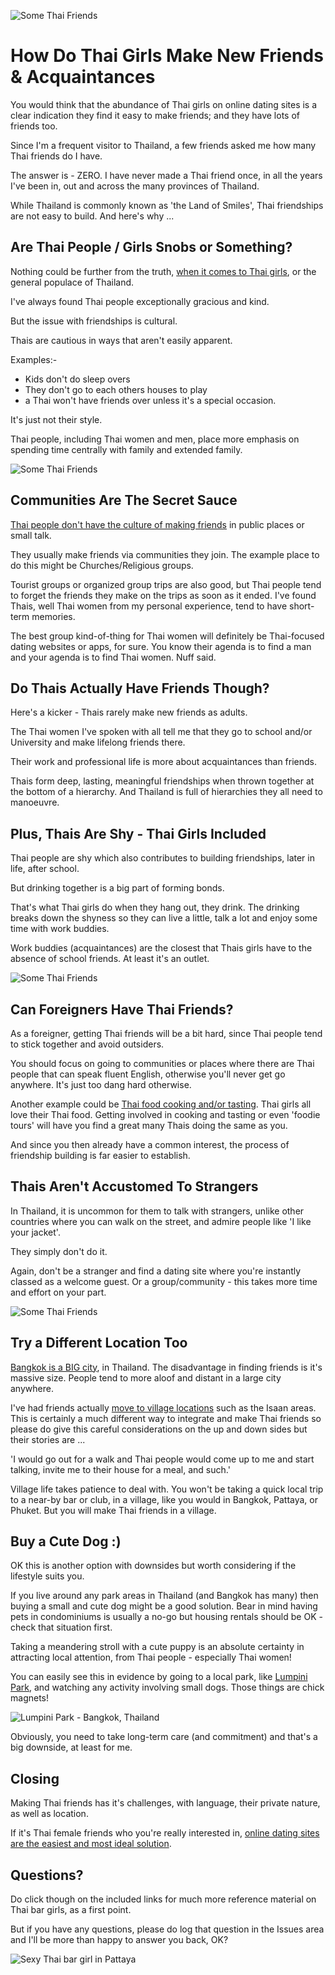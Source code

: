 ![Some Thai Friends](images/make-thai-friends-4.jpg)

# How Do Thai Girls Make New Friends & Acquaintances

You would think that the abundance of Thai girls on online dating sites is a clear indication they find it easy to make friends; and they have lots of friends too.

Since I'm a frequent visitor to Thailand, a few friends asked me how many Thai friends do I have.

The answer is - ZERO. I have never made a Thai friend once, in all the years I've been in, out and across the many provinces of Thailand.

While Thailand is commonly known as 'the Land of Smiles', Thai friendships are not easy to build. And here's why ...

## Are Thai People / Girls Snobs or Something?

Nothing could be further from the truth, [when it comes to Thai girls](https://thairomances.com/blog/why-is-chiang-mai-a-good-place-to-live-date-thai-girls), or the general populace of Thailand.

I've always found Thai people exceptionally gracious and kind.

But the issue with friendships is cultural.

Thais are cautious in ways that aren't easily apparent.

Examples:-

- Kids don't do sleep overs
- They don't go to each others houses to play
- a Thai won't have friends over unless it's a special occasion.

It's just not their style.

Thai people, including Thai women and men, place more emphasis on spending time centrally with family and extended family.

![Some Thai Friends](images/make-thai-friends-2.jpg)

## Communities Are The Secret Sauce

[Thai people don't have the culture of making friends](https://thairomances.com/blog/thailand-thai-girls-29-funny-odd-bizarre-experiences) in public places or small talk.

They usually make friends via communities they join. The example place to do this might be Churches/Religious groups.

Tourist groups or organized group trips are also good, but Thai people tend to forget the friends they make on the trips as soon as it ended. I've found Thais, well Thai women from my personal experience, tend to have short-term memories.

The best group kind-of-thing for Thai women will definitely be Thai-focused dating websites or apps, for sure. You know their agenda is to find a man and your agenda is to find Thai women. Nuff said.

## Do Thais Actually Have Friends Though?

Here's a kicker - Thais rarely make new friends as adults.

The Thai women I've spoken with all tell me that they go to school and/or University and make lifelong friends there.

Their work and professional life is more about acquaintances than friends.

Thais form deep, lasting, meaningful friendships when thrown together at the bottom of a hierarchy. And Thailand is full of hierarchies they all need to manoeuvre.

## Plus, Thais Are Shy - Thai Girls Included

Thai people are shy which also contributes to building friendships, later in life, after school.

But drinking together is a big part of forming bonds.

That's what Thai girls do when they hang out, they drink. The drinking breaks down the shyness so they can live a little, talk a lot and enjoy some time with work buddies.

Work buddies (acquaintances) are the closest that Thais girls have to the absence of school friends. At least it's an outlet.

![Some Thai Friends](images/make-thai-friends-3.jpg)

## Can Foreigners Have Thai Friends?

As a foreigner, getting Thai friends will be a bit hard, since Thai people tend to stick together and avoid outsiders.

You should focus on going to communities or places where there are Thai people that can speak fluent English, otherwise you'll never get go anywhere. It's just too dang hard otherwise.

Another example could be [Thai food cooking and/or tasting](https://thairomances.com/blog/what-desserts-do-thai-women-love-to-eat). Thai girls all love their Thai food. Getting involved in cooking and tasting or even 'foodie tours' will have you find a great many Thais doing the same as you.

And since you then already have a common interest, the process of friendship building is far easier to establish.

## Thais Aren't Accustomed To Strangers

In Thailand, it is uncommon for them to talk with strangers, unlike other countries where you can walk on the street, and admire people like 'I like your jacket'.

They simply don't do it.

Again, don't be a stranger and find a dating site where you're instantly classed as a welcome guest. Or a group/community - this takes more time and effort on your part.

![Some Thai Friends](images/make-thai-friends-1.jpg)

## Try a Different Location Too

[Bangkok is a BIG city](https://thairomances.com/blog/why-single-foreigners-should-always-visit-bangkok), in Thailand. The disadvantage in finding friends is it's massive size. People tend to more aloof and distant in a large city anywhere.

I've had friends actually [move to village locations](https://thairomances.com/blog/thai-women-in-phang-nga-why-you-must-go-there) such as the Isaan areas. This is certainly a much different way to integrate and make Thai friends so please do give this careful considerations on the up and down sides but their stories are ...

'I would go out for a walk and Thai people would come up to me and start talking, invite me to their house for a meal, and such.'

Village life takes patience to deal with. You won't be taking a quick local trip to a near-by bar or club, in a village, like you would in Bangkok, Pattaya, or Phuket. But you will make Thai friends in a village.

## Buy a Cute Dog :)

OK this is another option with downsides but worth considering if the lifestyle suits you.

If you live around any park areas in Thailand (and Bangkok has many) then buying a small and cute dog might be a good solution. Bear in mind having pets in condominiums is usually a no-go but housing rentals should be OK - check that situation first.

Taking a meandering stroll with a cute puppy is an absolute certainty in attracting local attention, from Thai people - especially Thai women!

You can easily see this in evidence by going to a local park, like [Lumpini Park](https://www.google.com/maps/place/Lumphini+Park/@13.731408,100.5392455,17z/data=!3m1!4b1!4m5!3m4!1s0x30e29f26ed4bb01b:0xac01b20801f96936!8m2!3d13.7314028!4d100.5414395), and watching any activity involving small dogs. Those things are chick magnets!

![Lumpini Park - Bangkok, Thailand](images/lumpini-park-bangkok-thailand.jpg)

Obviously, you need to take long-term care (and commitment) and that's a big downside, at least for me.

## Closing

Making Thai friends has it's challenges, with language, their private nature, as well as location.

If it's Thai female friends who you're really interested in, [online dating sites are the easiest and most ideal solution](https://thairomances.com/).

## Questions?

Do click though on the included links for much more reference material on Thai bar girls, as a first point.

But if you have any questions, please do log that question in the Issues area and I'll be more than happy to answer you back, OK?

![Sexy Thai bar girl in Pattaya](images/thai-bar-girl-image-5.jpg)
